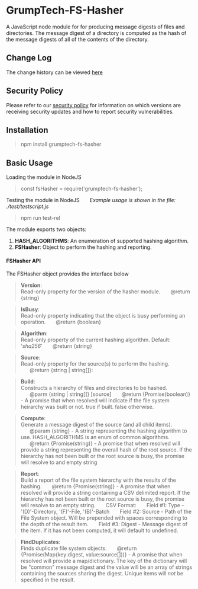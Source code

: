 # GrumpTech-FS-Hasher

A JavaScript node module for for producing message digests of files and directories. The message digest of a directory is computed as the hash of the message digests of all of the contents of the directory.

## Change Log
The change history can be viewed [here](./CHANGELOG.md)

## Security Policy
Please refer to our [security policy](./SECURITY.md) for information on which versions are receiving security updates and how to report security vulnerabilities.

## Installation
> npm install grumptech-fs-hasher


## Basic Usage
Loading the module in NodeJS
>const fsHasher = require('grumptech-fs-hasher');

Testing the module in NodeJS
&nbsp;&nbsp;&nbsp;&nbsp;&nbsp;&nbsp;*Example usage is shown in the file: ./test/testscript.js*
>npm run test-rel

The module exports two objects:
1. **HASH_ALGORITHMS**: An enumeration of supported hashing algorithm.
2. **FSHasher**: Object to perform the hashing and reporting.

#### FSHasher API
The FSHasher object provides the interface below

> **Version**:
<br>Read-only property for the version of the hasher module.
&nbsp;&nbsp;&nbsp;&nbsp;&nbsp;&nbsp;@return {string}

> **IsBusy**:
<br>Read-only property indicating that the object is busy performing an operation.
&nbsp;&nbsp;&nbsp;&nbsp;&nbsp;&nbsp;@return {boolean}

> **Algorithm**:
<br>Read-only property of the current hashing algorithm. Default: '_sha256_'
&nbsp;&nbsp;&nbsp;&nbsp;&nbsp;&nbsp;@return {string}

> **Source**:
<br>Read-only property for the source(s) to perform the hashing.
&nbsp;&nbsp;&nbsp;&nbsp;&nbsp;&nbsp;@return {string | string[]}:

> **Build**:
<br>Constructs a hierarchy of files and directories to be hashed.
&nbsp;&nbsp;&nbsp;&nbsp;&nbsp;&nbsp;@parm {string | string[]} [source]
&nbsp;&nbsp;&nbsp;&nbsp;&nbsp;&nbsp;@return  {Promise(boolean)} - A promise that when resolved will indicate if the file system heirarchy was built or not. true if built. false otherwise.

> **Compute**:
<br>Generate a message digest of the source (and all child items).
&nbsp;&nbsp;&nbsp;&nbsp;&nbsp;&nbsp;@param {string} - A string representing the hashing algorithm to use.  HASH_ALGORITHMS is an enum of common algorithms.
&nbsp;&nbsp;&nbsp;&nbsp;&nbsp;&nbsp;@return  {Promise(string)} - A promise that when resolved will provide a string representing the overall hash of the root source. If the hierarchy has not been built or the root source is busy, the promise will resolve to and empty string

> **Report**:
<br>Build a report of the file system hierarchy with the results of the hashing.
&nbsp;&nbsp;&nbsp;&nbsp;&nbsp;&nbsp;@return  {Promise(string)} - A promise that when resolved will provide a string containing a CSV delimited report. If the hierarchy has not been built or the root source is busy, the promise will resolve to an empty string.
&nbsp;&nbsp;&nbsp;&nbsp;&nbsp;&nbsp;CSV Format:
&nbsp;&nbsp;&nbsp;&nbsp;&nbsp;&nbsp;Field #1: Type   - '(D)'-Directory, '(F)'-File, '(B)'-Batch
&nbsp;&nbsp;&nbsp;&nbsp;&nbsp;&nbsp;Field #2: Source - Path of the File System object. Will be prepended with spaces corresponding to the depth of the result item.
&nbsp;&nbsp;&nbsp;&nbsp;&nbsp;&nbsp;Field #3: Digest - Message digest of the item. If it has not been computed, it will default to undefined.

> **FindDuplicates**:
<br>Finds duplicate file system objects.
&nbsp;&nbsp;&nbsp;&nbsp;&nbsp;&nbsp;@return  {Promise(Map{key:digest, value:source[]))} - A promise that when resolved will provide a map/dictionary. The key of the dictionary will be "common" message digest and the value will be an array of strings containing the sources sharing the digest. Unique items will _not_ be specified in the result.
